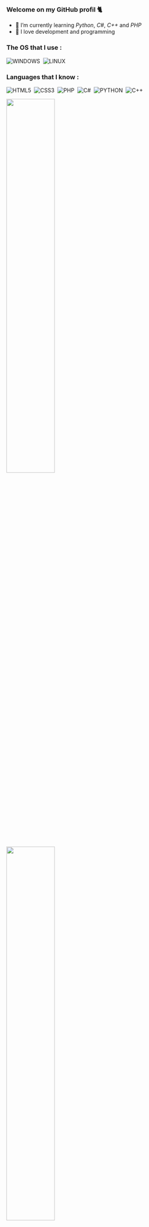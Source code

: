 ### Welcome on my GitHub profil 🐈

- 🌱 I’m currently learning *Python*, *C#*, *C++* and *PHP*
- 🔭 I love development and programming

### The OS that I use :
<p align ="left">
  <img alt="WINDOWS" src="https://img.shields.io/badge/Windows-0078D6?style=for-the-badge&logo=windows&logoColor=white"/>&nbsp;
  <img alt="LINUX" src="https://img.shields.io/badge/Linux-yellow?style=for-the-badge&logo=linux&logoColor=white"/>&nbsp;
</p>

### Languages that I know :
<p align ="left"> 
  <img alt="HTML5" src="https://img.shields.io/badge/html5%20-%23E34F26.svg?&style=for-the-badge&logo=html5&logoColor=white"/>&nbsp;
  <img alt="CSS3" src="https://img.shields.io/badge/css3%20-%231572B6.svg?&style=for-the-badge&logo=css3&logoColor=white"/>&nbsp;
  <img alt="PHP" src="https://img.shields.io/badge/Php-black?style=for-the-badge&logo=php&logoColor=white"/>&nbsp;
  <img alt="C#" src="https://img.shields.io/badge/c%23%20-%23239120.svg?&style=for-the-badge&logo=c-sharp&logoColor=white"/>&nbsp;
  <img alt="PYTHON" src="https://img.shields.io/badge/Python-14354C?style=for-the-badge&logo=python&logoColor=white"/>&nbsp;
  <img alt="C++" src="https://img.shields.io/badge/c++-0075C0?style=for-the-badge&logo=c++&logoColor=white"/>&nbsp;
</p>

[<img width="50%" src="https://github-readme-stats.vercel.app/api/top-langs/?username=xijune&theme=light&langs_count=6&layout=compact">](./#gh-light-mode-only)
[<img width="50%" src="https://github-readme-stats.vercel.app/api/top-langs/?username=xijune&theme=nord&langs_count=6&layout=compact">](./#gh-dark-mode-only)
